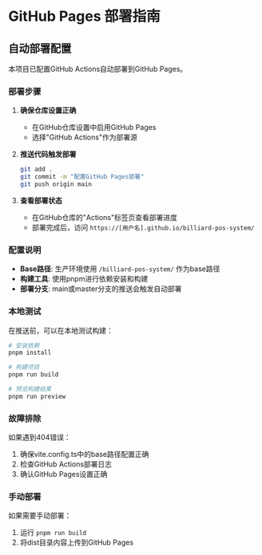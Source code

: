 # GitHub Pages 部署指南

## 自动部署配置

本项目已配置GitHub Actions自动部署到GitHub Pages。

### 部署步骤

1. **确保仓库设置正确**
   - 在GitHub仓库设置中启用GitHub Pages
   - 选择"GitHub Actions"作为部署源

2. **推送代码触发部署**
   ```bash
   git add .
   git commit -m "配置GitHub Pages部署"
   git push origin main
   ```

3. **查看部署状态**
   - 在GitHub仓库的"Actions"标签页查看部署进度
   - 部署完成后，访问 `https://[用户名].github.io/billiard-pos-system/`

### 配置说明

- **Base路径**: 生产环境使用 `/billiard-pos-system/` 作为base路径
- **构建工具**: 使用pnpm进行依赖安装和构建
- **部署分支**: main或master分支的推送会触发自动部署

### 本地测试

在推送前，可以在本地测试构建：

```bash
# 安装依赖
pnpm install

# 构建项目
pnpm run build

# 预览构建结果
pnpm run preview
```

### 故障排除

如果遇到404错误：
1. 确保vite.config.ts中的base路径配置正确
2. 检查GitHub Actions部署日志
3. 确认GitHub Pages设置正确

### 手动部署

如果需要手动部署：
1. 运行 `pnpm run build`
2. 将dist目录内容上传到GitHub Pages 